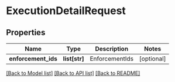 # ExecutionDetailRequest

## Properties
Name | Type | Description | Notes
------------ | ------------- | ------------- | -------------
**enforcement_ids** | **list[str]** | EnforcementIds | [optional] 

[[Back to Model list]](../README.md#documentation-for-models) [[Back to API list]](../README.md#documentation-for-api-endpoints) [[Back to README]](../README.md)

